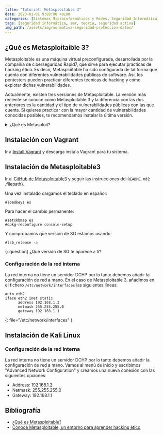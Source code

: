 ```yaml
---
title: "Tutorial: Metasploitable 3"
date: 2023-01-01 9:00:00 +0100
categories: [Sistemas Microinformáticos y Redes, Seguridad Informática]
tags: [seguridad informática, smr, teoría, seguridad activa]
img_path: /assets/img/normativa-seguridad-proteccion-datos/
---
```


## ¿Qué es Metasploitaible 3?

Metasploitable es una máquina virtual preconfigurada, desarrollada por la compañía de ciberseguridad Rapid7, que sirve para ejecutar prácticas de hacking ético. Es decir, Metasploitable ha sido configurada de tal forma que cuenta con diferentes vulnerabilidades públicas de software. Así, los pentesters pueden practicar diferentes técnicas de hacking y cómo explotar dichas vulnerabilidades.

Actualmente, existen tres versiones de Metasploitable. La versión más reciente se conoce como Metasploitable 3 y la diferencia con las dos anteriores es la cantidad y el tipo de vulnerabilidades públicas con las que cuenta. Si quieres practicar con la mayor cantidad de vulnerabilidades conocidas posibles, te recomendamos instalar la última versión.

<details class="card mb-2">
  <summary class="card-header question">¿Qué es Metasploit?</summary>
  <div class="card-body" markdown="1">

Metasploit es un framework con versiones de código abierto y de pago, que reúne un gran conjunto de herramientas para ejecutar diferentes procesos de explotación de vulnerabilidades. La versión gratuita de Metasploit funciona con vulnerabilidades públicas, es decir, que ya han sido reportadas en el pasado. Por eso, funciona a la perfección con Metasploitable, que incluye la mayor cantidad de estos fallos posibles.

<!-- Comentario para que no se descuajeringue la cosa -->
  </div>
</details>

## Instalación con Vagrant

Ir a [Install Vagrant](https://developer.hashicorp.com/vagrant/downloads) y descarga instala Vagrant para tu sistema.

## Instalación de Metasploitable3

Ir al [GitHub de Metasploitable3](https://github.com/rapid7/metasploitable3) y seguir las instrucciones del `README.md`{: .filepath}.

Una vez instalado cargamos el teclado en español:

```console
#loadkeys es
```

Para hacer el cambio permanente:

```console
#setxkbmap es
#dpkg-reconfigure console-setup
```

Y comprobamos que versión de SO estamos usando:

```console
#lsb_release -a
```

{:.question}
¿Qué versión de SO te aparece a ti?

### Configuración de la red interna

La red interna no tiene un servidor DCHP por lo tanto debemos añadir la configuración de red a mano. En el caso de Metasploitable 3, añadimos en el fichero `/etc/network/interfaces` las siguientes líneas:

```
auto eth2
iface eth2 inet static
      address 192.168.1.3
      netmask 255.255.255.0
      gateway 192.168.1.1
```
{: file="/etc/network/interfaces" }

## Instalación de Kali Linux

### Configuración de la red interna

La red interna no tiene un servidor DCHP por lo tanto debemos añadir la configuración de red a mano. Vamos al menú de inicio y escribimos "Advanced Network Configuration" y creamos una nueva conexión con las siguientes opciones:

- Address: 192.168.1.2
- Netmask: 255.255.255.0
- Gateway: 192.168.1.1

## Bibliografía

- [¿Qué es Metasploitable?](https://keepcoding.io/blog/que-es-metasploitable/)
- [Conoce Metasploitable, un entorno para aprender hacking ético](https://www.redeszone.net/tutoriales/seguridad/metasploitable-hacking-etico/)
